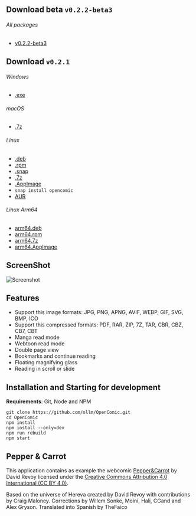 ## Download beta `v0.2.2-beta3`

###### All packages
* [v0.2.2-beta3](https://github.com/ollm/OpenComic/releases/tag/v0.2.2-beta3)

## Download `v0.2.1`
###### Windows
* [.exe](https://github.com/ollm/OpenComic/releases/download/v0.2.1/OpenComic.Setup.0.2.1.exe)
###### macOS
* [.7z](https://github.com/ollm/OpenComic/releases/download/v0.2.1/OpenComic-0.2.1-mac-build2.7z)
###### Linux
* [.deb](https://github.com/ollm/OpenComic/releases/download/v0.2.1/opencomic_0.2.1_amd64.deb)
* [.rpm](https://github.com/ollm/OpenComic/releases/download/v0.2.1/opencomic-0.2.1.x86_64.rpm)
* [.snap](https://github.com/ollm/OpenComic/releases/download/v0.2.1/opencomic_0.2.1_amd64.snap)
* [.7z](https://github.com/ollm/OpenComic/releases/download/v0.2.1/opencomic-0.2.1.7z)
* [.AppImage](https://github.com/ollm/OpenComic/releases/download/v0.2.1/OpenComic-0.2.1.AppImage)
* `snap install opencomic`
* [AUR](https://aur.archlinux.org/packages/opencomic-bin/)
###### Linux Arm64
* [arm64.deb](https://github.com/ollm/OpenComic/releases/download/v0.2.1/opencomic_0.2.1_arm64.deb)
* [arm64.rpm](https://github.com/ollm/OpenComic/releases/download/v0.2.1/opencomic-0.2.1.aarch64.rpm)
* [arm64.7z](https://github.com/ollm/OpenComic/releases/download/v0.2.1/opencomic-0.2.1-arm64.7z)
* [arm64.AppImage](https://github.com/ollm/OpenComic/releases/download/v0.2.1/OpenComic-0.2.1-arm64.AppImage)

## ScreenShot

![Screenshot](https://i.ibb.co/vPKbpyQ/Open-Comic-Screen-Shot.png "Screenshot")

## Features

* Support this image formats: JPG, PNG, APNG, AVIF, WEBP, GIF, SVG, BMP, ICO
* Support this compressed formats: PDF, RAR, ZIP, 7Z, TAR, CBR, CBZ, CB7, CBT
* Manga read mode
* Webtoon read mode
* Double page view
* Bookmarks and continue reading
* Floating magnifying glass
* Reading in scroll or slide

## Installation and Starting for development
__Requirements__: Git, Node and NPM

```shell
git clone https://github.com/ollm/OpenComic.git
cd OpenComic
npm install
npm install --only=dev
npm run rebuild
npm start
```
## Pepper & Carrot

This application contains as example the webcomic [Pepper&Carrot](https://www.peppercarrot.com) by David Revoy
licensed under the [Creative Commons Attribution 4.0 International (CC BY 4.0)](https://creativecommons.org/licenses/by/4.0/).

Based on the universe of Hereva created by David Revoy with contributions by Craig Maloney.
Corrections by Willem Sonke, Moini, Hali, CGand and Alex Gryson.
Translated into Spanish by TheFaico

